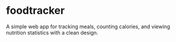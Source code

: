 # foodtracker
A simple web app for tracking meals, counting calories, and viewing nutrition statistics with a clean design.
